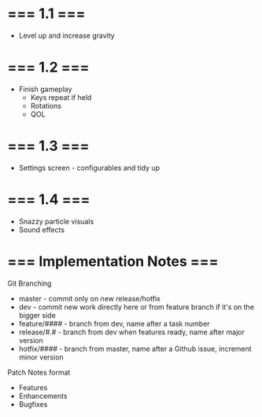# === 1.1 ===
* Level up and increase gravity

# === 1.2 ===
* Finish gameplay
    * Keys repeat if held
    * Rotations
    * QOL

# === 1.3 ===
* Settings screen - configurables and tidy up

# === 1.4 ===
* Snazzy particle visuals
* Sound effects

# === Implementation Notes ===

Git Branching
* master - commit only on new release/hotfix
* dev - commit new work directly here or from feature branch if it's on the bigger side
* feature/#### - branch from dev, name after a task number
* release/#.# - branch from dev when features ready, name after major version
* hotfix/#### - branch from master, name after a Github issue, increment minor version

Patch Notes format
* Features
* Enhancements
* Bugfixes
